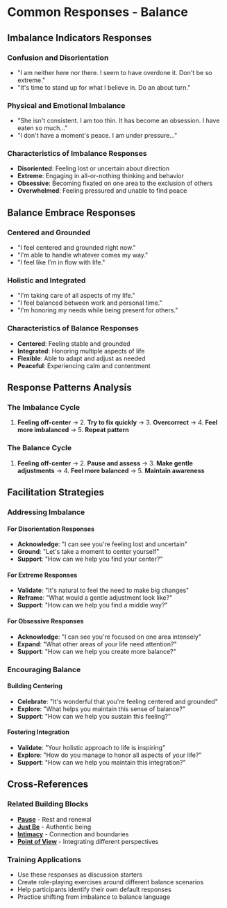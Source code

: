 # Common Responses - Balance

## Imbalance Indicators Responses

### Confusion and Disorientation
- "I am neither here nor there. I seem to have overdone it. Don't be so extreme."
- "It's time to stand up for what I believe in. Do an about turn."

### Physical and Emotional Imbalance
- "She isn't consistent. I am too thin. It has become an obsession. I have eaten so much..."
- "I don't have a moment's peace. I am under pressure..."

### Characteristics of Imbalance Responses
- **Disoriented**: Feeling lost or uncertain about direction
- **Extreme**: Engaging in all-or-nothing thinking and behavior
- **Obsessive**: Becoming fixated on one area to the exclusion of others
- **Overwhelmed**: Feeling pressured and unable to find peace

## Balance Embrace Responses

### Centered and Grounded
- "I feel centered and grounded right now."
- "I'm able to handle whatever comes my way."
- "I feel like I'm in flow with life."

### Holistic and Integrated
- "I'm taking care of all aspects of my life."
- "I feel balanced between work and personal time."
- "I'm honoring my needs while being present for others."

### Characteristics of Balance Responses
- **Centered**: Feeling stable and grounded
- **Integrated**: Honoring multiple aspects of life
- **Flexible**: Able to adapt and adjust as needed
- **Peaceful**: Experiencing calm and contentment

## Response Patterns Analysis

### The Imbalance Cycle
1. **Feeling off-center** → 2. **Try to fix quickly** → 3. **Overcorrect** → 4. **Feel more imbalanced** → 5. **Repeat pattern**

### The Balance Cycle
1. **Feeling off-center** → 2. **Pause and assess** → 3. **Make gentle adjustments** → 4. **Feel more balanced** → 5. **Maintain awareness**

## Facilitation Strategies

### Addressing Imbalance

#### For Disorientation Responses
- **Acknowledge**: "I can see you're feeling lost and uncertain"
- **Ground**: "Let's take a moment to center yourself"
- **Support**: "How can we help you find your center?"

#### For Extreme Responses
- **Validate**: "It's natural to feel the need to make big changes"
- **Reframe**: "What would a gentle adjustment look like?"
- **Support**: "How can we help you find a middle way?"

#### For Obsessive Responses
- **Acknowledge**: "I can see you're focused on one area intensely"
- **Expand**: "What other areas of your life need attention?"
- **Support**: "How can we help you create more balance?"

### Encouraging Balance

#### Building Centering
- **Celebrate**: "It's wonderful that you're feeling centered and grounded"
- **Explore**: "What helps you maintain this sense of balance?"
- **Support**: "How can we help you sustain this feeling?"

#### Fostering Integration
- **Validate**: "Your holistic approach to life is inspiring"
- **Explore**: "How do you manage to honor all aspects of your life?"
- **Support**: "How can we help you maintain this integration?"

## Cross-References

### Related Building Blocks
- **[Pause](../pause/README.md)** - Rest and renewal
- **[Just Be](../just-be/README.md)** - Authentic being
- **[Intimacy](../intimacy/README.md)** - Connection and boundaries
- **[Point of View](../point-of-view/README.md)** - Integrating different perspectives

### Training Applications
- Use these responses as discussion starters
- Create role-playing exercises around different balance scenarios
- Help participants identify their own default responses
- Practice shifting from imbalance to balance language
